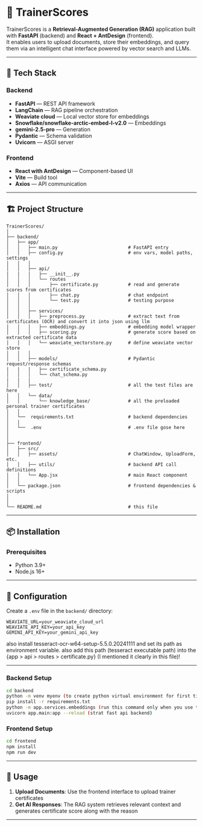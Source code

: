 # 🧠 TrainerScores

TrainerScores is a **Retrieval-Augmented Generation (RAG)** application built with **FastAPI** (backend) and **React + AntDesign** (frontend).  
It enables users to upload documents, store their embeddings, and query them via an intelligent chat interface powered by vector search and LLMs.

---

## 🚀 Tech Stack

### Backend
- **FastAPI** — REST API framework  
- **LangChain** — RAG pipeline orchestration  
- **Weaviate cloud** — Local vector store for embeddings  
- **Snowflake/snowflake-arctic-embed-l-v2.0** — Embeddings
- **gemini-2.5-pro** — Generation  
- **Pydantic** — Schema validation  
- **Uvicorn** — ASGI server  

### Frontend
- **React with AntDesign** — Component-based UI  
- **Vite** — Build tool  
- **Axios** — API communication  

---

## 🏗️ Project Structure

```
TrainerScores/
│
├── backend/
│   ├── app/
│   │   ├── main.py                          # FastAPI entry
│   │   ├── config.py                        # env vars, model paths, settings
│   │   │
│   │   ├── api/
|   |   |   ├── __init__.py
│   │   │   └── routes
│   │   │       ├── certificate.py           # read and generate scores from certificates
│   │   │       ├── chat.py                  # chat endpoint
│   │   │       └── test.py                  # testing purpose
│   │   │
│   │   ├── services/
│   │   │   ├── preprocess.py                # extract text from certificates (OCR) and convert it into json using llm
│   │   │   ├── embeddings.py                # embedding model wrapper
│   │   │   ├── scoring.py                   # generate score based on extracted certificate data
│   │   │   └── weaviate_vectorstore.py      # define weaviate vector store 
│   │   │
│   │   ├── models/                          # Pydantic request/response schemas
|   |   |   ├── certificate_schema.py           
│   │   │   └── chat_schema.py
|   |   |
│   │   ├── test/                            # all the test files are here
│   │   └── data/
│   │       └── knowledge_base/              # all the preloaded personal trainer certificates
│   │
│   └──  requirements.txt                    # backend dependencies
│   |
│   └──  .env                                # .env file gose here
│  
│
├── frontend/
│   ├── src/
│   │   ├── assets/                          # ChatWindow, UploadForm, etc.
│   │   ├── utils/                           # backend API call definitions
│   │   └── App.jsx                          # main React component
│   │
│   └── package.json                         # frontend dependencies & scripts
│
│
└── README.md                                # this file
```

---

## 📦 Installation

### Prerequisites
- Python 3.9+
- Node.js 16+

---

## 🔧 Configuration

Create a `.env` file in the `backend/` directory:

```env
WEAVIATE_URL=your_weaviate_cloud_url
WEAVIATE_API_KEY=your_api_key
GEMINI_API_KEY=your_gemini_api_key
```
also install tesseract-ocr-w64-setup-5.5.0.20241111 and set its path as environment variable. also add this path (tesseract executable path) into the {app > api > routes > certificate.py} (I mentioned it clearly in this file)! 

---

### Backend Setup
```bash
cd backend
python -m venv myenv (to create python virtual environment for first time -> to activate it "myenv\Scripts\activate" : to deactivate it "deactivate")
pip install -r requirements.txt
python -m app.services.embeddings (run this command only when you use this app for the first time)
uvicorn app.main:app --reload (strat fast api backend)
```

### Frontend Setup
```bash
cd frontend
npm install
npm run dev
```

---

## 🚀 Usage

1. **Upload Documents**: Use the frontend interface to upload trainer certificates 
2. **Get AI Responses**: The RAG system retrieves relevant context and generates certificate score along with the reason  

---
